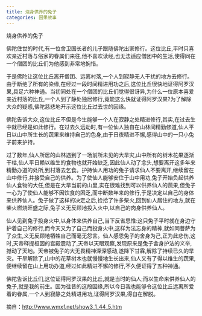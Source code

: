 ```yaml
---
title: 烧身供养的兔子
categories: 因果故事
---
```


	   
烧身供养的兔子

佛陀住世的时代,有一位舍卫国长者的儿子跟随佛陀出家修行。这位比丘,平时只喜欢亲近村落与俗家的眷属们来往,他不喜欢读经,也无法适应僧团中的生活,使得同在一个僧团的比丘们为他感到非常地惋惜。

于是佛陀让这位比丘离开僧团、远离村落,一个人到寂静无人干扰的地方去修行。由于断绝了所有的染缘,在经过一段时间精进用功之后,这位比丘很快地证得阿罗汉果,具足六种神通。当初同处在一个僧团的比丘们觉得很讶异,为什么一位原本喜爱亲近村落的比丘,一个人到了静处独居修行,竟能这么快就证得阿罗汉果?为了解除大众的疑惑,佛陀慈悲地开示这位比丘过去世的因缘。

佛陀告诉大众,这位比丘不但是今生能够一个人在寂静之处精进修行,其实,在过去生中就已经是如此修行。在过去久远劫时,有一位仙人独自在山林间精勤修道,仙人平日以山中所生长的蔬果来维持自己的色身,由于日夜精进不懈,感得山中的一只小兔子前来护持。

过了数年,仙人所居的山林遇到了一场前所未见的大旱灾,山中所有的树木花果逐渐干枯,仙人平日赖以维生的食物也就开始缺乏,因此仙人动了念头,想要离开这多年来精勤办道的处所,到村落去乞食。护持仙人用功的兔子请求仙人不要离开,继续留在山中修行,并接受自己的供养。为了使仙人能够安住于山中用功,兔子开始负起供养仙人食物的大任,但是在大旱当前的山里,实在很难找到可以供养仙人的蔬果,但兔子一心为了使仙人能够不因饮食的困乏,而中断数年来的修行,于是决定以自己的身体来供养仙人。兔子做了这样的决定之后,捡拾了许多柴火,回到仙人居住的地方,就在柴火燃烧旺盛之际,兔子义无反顾地投入火中,以自己的肉身供养仙人。

仙人见到兔子投身火中,以身体来供养自己,当下反省思惟:这只兔子平时就在身边守护着自己的修行,而今天又为了自己而投身火中,这样为法忘身的精神,就如同菩萨为了众生,义无反顾地牺牲自己而毫无怨言。仙人感恩兔子的舍身为己,正为此悲伤,这时,天帝释提桓因的宫殿震动了,天帝以天眼观察,发现原来是兔子舍身护法的义举,撼动了天地。天帝被兔子的大无畏精神深深感动,遂降下甘霖,解除了持续已久的旱灾。干旱解除了,山中的花草树木也就慢慢地生长出来,仙人又有了得以维生的蔬果,便继续留在山上用功办道,经过如此精进不懈的修行,不久便证得了五种神通。

佛陀告诉比丘们,这位证得阿罗汉果的比丘,就是当时的仙人;而以生命来供养仙人的兔子,就是我的前生。因为往昔的这段因缘,所以今日我也能够令这位比丘远离所爱着的眷属,一个人到寂静之处精进用功,证得阿罗汉果,得自在解脱。

摘自：http://www.wmxf.net/show3_1_44_5.htm